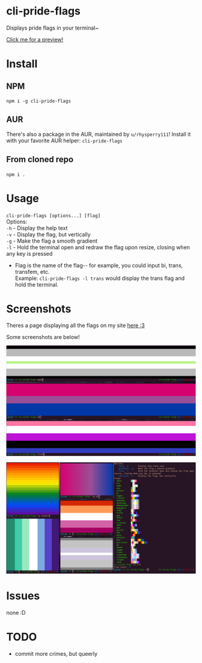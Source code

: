 # cli-pride-flags

Displays pride flags in your terminal~

[Click me for a preview!](https://experibass.github.io/flags.html)

# Install
## NPM
`npm i -g cli-pride-flags`

## AUR
There's also a package in the AUR, maintained by `u/rhysperry111`! Install it with your favorite AUR helper: `cli-pride-flags`

## From cloned repo
`npm i .`

# Usage

`cli-pride-flags [options...] [flag]`  
Options:  
  `-h`  -  Display the help text  
  `-v`  -  Display the flag, but vertically  
  `-g`  -  Make the flag a smooth gradient  
  `-l`  -  Hold the terminal open and redraw the flag upon resize, closing when any key is pressed  

- Flag is the name of the flag-- for example, you could input bi, trans, transfem, etc.  
Example: `cli-pride-flags -l trans` would display the trans flag and hold the terminal.

# Screenshots

Theres a page displaying all the flags on my site [here :3](https://experibass.github.io/flags.html)

Some screenshots are below!

![agen, bi, fluid](./screenies/1.png)

![some more flags](./screenies/2.png)

# Issues

none :D

# TODO
- commit more crimes, but queerly
